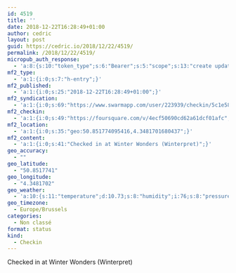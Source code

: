 ```yaml
---
id: 4519
title: ''
date: 2018-12-22T16:28:49+01:00
author: cedric
layout: post
guid: https://cedric.io/2018/12/22/4519/
permalink: /2018/12/22/4519/
micropub_auth_response:
  - 'a:8:{s:10:"token_type";s:6:"Bearer";s:5:"scope";s:13:"create update";s:2:"me";s:18:"https://cedric.io/";s:9:"issued_by";s:45:"https://cedric.io/wp-json/indieauth/1.0/token";s:9:"client_id";s:27:"https://ownyourswarm.p3k.io";s:9:"issued_at";i:1542614471;s:4:"user";i:1;s:13:"last_accessed";i:1545492546;}'
mf2_type:
  - 'a:1:{i:0;s:7:"h-entry";}'
mf2_published:
  - 'a:1:{i:0;s:25:"2018-12-22T16:28:49+01:00";}'
mf2_syndication:
  - 'a:1:{i:0;s:69:"https://www.swarmapp.com/user/223939/checkin/5c1e583186bc49002cca7455";}'
mf2_checkin:
  - 'a:1:{i:0;s:49:"https://foursquare.com/v/4ecf50690cd62a61dcf01afc";}'
mf2_location:
  - 'a:1:{i:0;s:35:"geo:50.851774095416,4.3481701680437";}'
mf2_content:
  - 'a:1:{i:0;s:41:"Checked in at Winter Wonders (Winterpret)";}'
geo_accuracy:
  - ""
geo_latitude:
  - "50.8517741"
geo_longitude:
  - "4.3481702"
geo_weather:
  - 'a:10:{s:11:"temperature";d:10.73;s:8:"humidity";i:76;s:8:"pressure";i:1018;s:10:"cloudiness";i:20;s:4:"wind";a:2:{s:5:"speed";d:6.2;s:6:"degree";i:260;}s:7:"summary";s:10:"few clouds";s:4:"icon";s:15:"wi-cloudy-gusts";s:10:"visibility";i:10000;s:7:"sunrise";s:25:"2018-12-22T08:42:56+01:00";s:6:"sunset";s:25:"2018-12-22T16:39:21+01:00";}'
geo_timezone:
  - Europe/Brussels
categories:
  - Non classé
format: status
kind:
  - Checkin
---
```

Checked in at Winter Wonders (Winterpret)